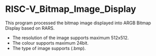 # RISC-V_Bitmap_Image_Display
This program processed the bitmap image displayed into ARGB Bitmap Display based on RARS.
- The resolution of the image supports maximum 512x512.
- The colour supports maximum 24bit.
- The type of image supports (.bmp).
